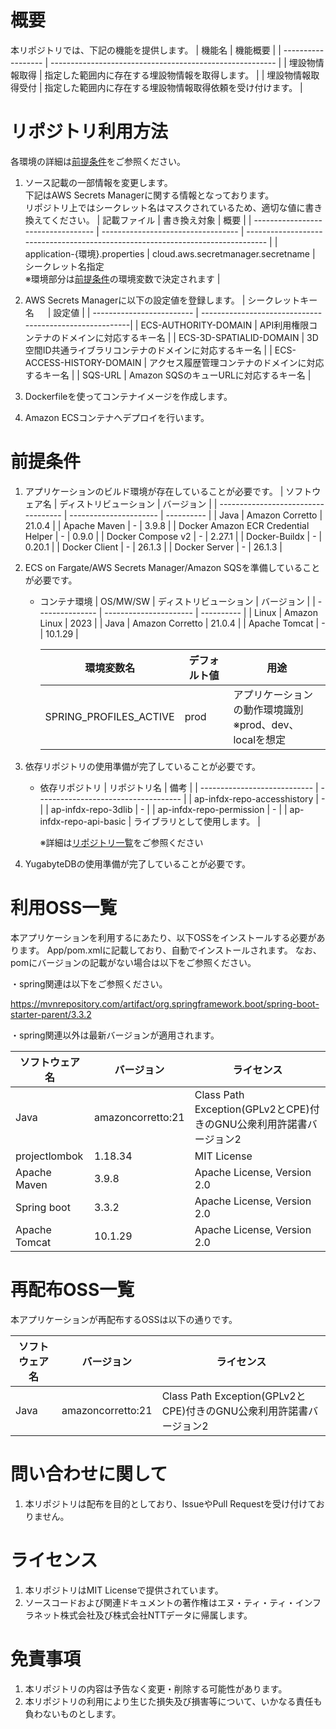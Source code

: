 # 概要
本リポジトリでは、下記の機能を提供します。
| 機能名             | 機能概要                                                 |
| ------------------ | -------------------------------------------------------- |
| 埋設物情報取得     | 指定した範囲内に存在する埋設物情報を取得します。           |
| 埋設物情報取得受付 | 指定した範囲内に存在する埋設物情報取得依頼を受け付けます。 |

# リポジトリ利用方法
各環境の詳細は[前提条件](#前提条件)をご参照ください。
1. ソース記載の一部情報を変更します。<br>
    下記はAWS Secrets Managerに関する情報となっております。<br>
    リポジトリ上ではシークレット名はマスクされているため、適切な値に書き換えてください。
    | 記載ファイル                       | 書き換え対象                       | 概要                                                                            |
    | ---------------------------------- | ---------------------------------- | ------------------------------------------------------------------------------- |
    | application-{環境}.properties      | cloud.aws.secretmanager.secretname | シークレット名指定<br>※環境部分は[前提条件](#前提条件)の環境変数で決定されます |

2. AWS Secrets Managerに以下の設定値を登録します。
    | シークレットキー名       　 | 設定値                                                   |
    | ------------------------- | --------------------------------------------------------|
    | ECS-AUTHORITY-DOMAIN      | API利用権限コンテナのドメインに対応するキー名               |
    | ECS-3D-SPATIALID-DOMAIN   | 3D空間ID共通ライブラリコンテナのドメインに対応するキー名     |
    | ECS-ACCESS-HISTORY-DOMAIN | アクセス履歴管理コンテナのドメインに対応するキー名           |
    | SQS-URL                   | Amazon SQSのキューURLに対応するキー名                     |

3. Dockerfileを使ってコンテナイメージを作成します。

4. Amazon ECSコンテナへデプロイを行います。

# 前提条件
1. アプリケーションのビルド環境が存在していることが必要です。
    | ソフトウェア名                      | ディストリビューション | バージョン |
    | ----------------------------------- | ---------------------- | ---------- |
    | Java                                | Amazon Corretto        | 21.0.4     |
    | Apache Maven                        | -                      | 3.9.8      |
    | Docker Amazon ECR Credential Helper | -                      | 0.9.0      |
    | Docker Compose v2                   | -                      | 2.27.1     |
    | Docker-Buildx                       | -                      | 0.20.1     |
    | Docker Client                       | -                      | 26.1.3     |
    | Docker Server                       | -                      | 26.1.3     |

2. ECS on Fargate/AWS Secrets Manager/Amazon SQSを準備していることが必要です。
    - コンテナ環境
        | OS/MW/SW        | ディストリビューション | バージョン |
        | --------------- | ---------------------- | ---------- |
        | Linux           | Amazon Linux           | 2023       |
        | Java            | Amazon Corretto        | 21.0.4     |
        | Apache Tomcat   | -                      | 10.1.29    |
        
        | 環境変数名             | デフォルト値 | 用途                                                       |
        | ---------------------- | ------------ | ---------------------------------------------------------- |
        | SPRING_PROFILES_ACTIVE | prod         | アプリケーションの動作環境識別<br>※prod、dev、localを想定 |

3. 依存リポジトリの使用準備が完了していることが必要です。
    - 依存リポジトリ
        | リポジトリ名                 | 備考                                 |
        | ---------------------------- | ------------------------------------ |
        | ap-infdx-repo-accesshistory  | -                                    |
        | ap-infdx-repo-3dlib          | -                                    |
        | ap-infdx-repo-permission     | -                                    |
        | ap-infdx-repo-api-basic      | ライブラリとして使用します。         |
        
        ※詳細は[リポジトリ一覧](https://github.com/ODS-IS-IMDX#%E3%83%AA%E3%83%9D%E3%82%B8%E3%83%88%E3%83%AA%E4%B8%80%E8%A6%A7)をご参照ください

4. YugabyteDBの使用準備が完了していることが必要です。

# 利用OSS一覧
本アプリケーションを利用するにあたり、以下OSSをインストールする必要があります。
App/pom.xmlに記載しており、自動でインストールされます。
なお、pomにバージョンの記載がない場合は以下をご参照ください。

・spring関連は以下をご参照ください。

 https://mvnrepository.com/artifact/org.springframework.boot/spring-boot-starter-parent/3.3.2

・spring関連以外は最新バージョンが適用されます。

| ソフトウェア名   | バージョン           | ライセンス                                                        |
| --------------- | ------------------- | ---------------------------------------------------------------- |
| Java            | amazoncorretto:21   | Class Path Exception(GPLv2とCPE)付きのGNU公衆利用許諾書バージョン2  |
| projectlombok   | 1.18.34             | MIT License                                                              |
| Apache Maven    | 3.9.8               | Apache License, Version 2.0                         |
| Spring boot     | 3.3.2               | Apache License, Version 2.0                         |
| Apache Tomcat   | 10.1.29             | Apache License, Version 2.0                         |

# 再配布OSS一覧
本アプリケーションが再配布するOSSは以下の通りです。

| ソフトウェア名   | バージョン           | ライセンス                                                        |
| --------------- | ------------------- | ---------------------------------------------------------------- |
| Java            | amazoncorretto:21   | Class Path Exception(GPLv2とCPE)付きのGNU公衆利用許諾書バージョン2  |

# 問い合わせに関して
1. 本リポジトリは配布を目的としており、IssueやPull Requestを受け付けておりません。

# ライセンス
 1. 本リポジトリはMIT Licenseで提供されています。
 2. ソースコードおよび関連ドキュメントの著作権はエヌ・ティ・ティ・インフラネット株式会社及び株式会社NTTデータに帰属します。

# 免責事項
 1. 本リポジトリの内容は予告なく変更・削除する可能性があります。
 2. 本リポジトリの利用により生じた損失及び損害等について、いかなる責任も負わないものとします。
